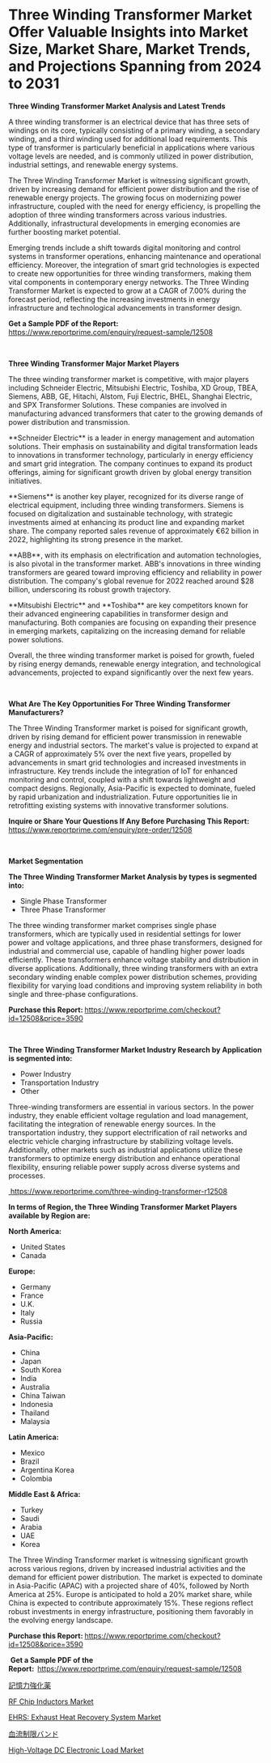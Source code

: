 <p><h1>Three Winding Transformer Market Offer Valuable Insights into Market Size, Market Share, Market Trends, and Projections Spanning from 2024 to 2031</h1></p><p><strong>Three Winding Transformer Market Analysis and Latest Trends</strong></p>
<p><p>A three winding transformer is an electrical device that has three sets of windings on its core, typically consisting of a primary winding, a secondary winding, and a third winding used for additional load requirements. This type of transformer is particularly beneficial in applications where various voltage levels are needed, and is commonly utilized in power distribution, industrial settings, and renewable energy systems.</p><p>The Three Winding Transformer Market is witnessing significant growth, driven by increasing demand for efficient power distribution and the rise of renewable energy projects. The growing focus on modernizing power infrastructure, coupled with the need for energy efficiency, is propelling the adoption of three winding transformers across various industries. Additionally, infrastructural developments in emerging economies are further boosting market potential.</p><p>Emerging trends include a shift towards digital monitoring and control systems in transformer operations, enhancing maintenance and operational efficiency. Moreover, the integration of smart grid technologies is expected to create new opportunities for three winding transformers, making them vital components in contemporary energy networks. The Three Winding Transformer Market is expected to grow at a CAGR of 7.00% during the forecast period, reflecting the increasing investments in energy infrastructure and technological advancements in transformer design.</p></p>
<p><strong>Get a Sample PDF of the Report:&nbsp;</strong> <a href="https://www.reportprime.com/enquiry/request-sample/12508">https://www.reportprime.com/enquiry/request-sample/12508</a></p>
<p>&nbsp;</p>
<p><strong>Three Winding Transformer Major Market Players</strong></p>
<p><p>The three winding transformer market is competitive, with major players including Schneider Electric, Mitsubishi Electric, Toshiba, XD Group, TBEA, Siemens, ABB, GE, Hitachi, Alstom, Fuji Electric, BHEL, Shanghai Electric, and SPX Transformer Solutions. These companies are involved in manufacturing advanced transformers that cater to the growing demands of power distribution and transmission.</p><p>**Schneider Electric** is a leader in energy management and automation solutions. Their emphasis on sustainability and digital transformation leads to innovations in transformer technology, particularly in energy efficiency and smart grid integration. The company continues to expand its product offerings, aiming for significant growth driven by global energy transition initiatives.</p><p>**Siemens** is another key player, recognized for its diverse range of electrical equipment, including three winding transformers. Siemens is focused on digitalization and sustainable technology, with strategic investments aimed at enhancing its product line and expanding market share. The company reported sales revenue of approximately €62 billion in 2022, highlighting its strong presence in the market.</p><p>**ABB**, with its emphasis on electrification and automation technologies, is also pivotal in the transformer market. ABB's innovations in three winding transformers are geared toward improving efficiency and reliability in power distribution. The company's global revenue for 2022 reached around $28 billion, underscoring its robust growth trajectory.</p><p>**Mitsubishi Electric** and **Toshiba** are key competitors known for their advanced engineering capabilities in transformer design and manufacturing. Both companies are focusing on expanding their presence in emerging markets, capitalizing on the increasing demand for reliable power solutions.</p><p>Overall, the three winding transformer market is poised for growth, fueled by rising energy demands, renewable energy integration, and technological advancements, projected to expand significantly over the next few years.</p></p>
<p>&nbsp;</p>
<p><strong>What Are The Key Opportunities For Three Winding Transformer Manufacturers?</strong></p>
<p><p>The Three Winding Transformer market is poised for significant growth, driven by rising demand for efficient power transmission in renewable energy and industrial sectors. The market's value is projected to expand at a CAGR of approximately 5% over the next five years, propelled by advancements in smart grid technologies and increased investments in infrastructure. Key trends include the integration of IoT for enhanced monitoring and control, coupled with a shift towards lightweight and compact designs. Regionally, Asia-Pacific is expected to dominate, fueled by rapid urbanization and industrialization. Future opportunities lie in retrofitting existing systems with innovative transformer solutions.</p></p>
<p><strong>Inquire or Share Your Questions If Any Before Purchasing This Report:</strong> <a href="https://www.reportprime.com/enquiry/pre-order/12508">https://www.reportprime.com/enquiry/pre-order/12508</a></p>
<p>&nbsp;</p>
<p><strong>Market Segmentation</strong></p>
<p><strong>The Three Winding Transformer Market Analysis by types is segmented into:</strong></p>
<p><ul><li>Single Phase Transformer</li><li>Three Phase Transformer</li></ul></p>
<p><p>The three winding transformer market comprises single phase transformers, which are typically used in residential settings for lower power and voltage applications, and three phase transformers, designed for industrial and commercial use, capable of handling higher power loads efficiently. These transformers enhance voltage stability and distribution in diverse applications. Additionally, three winding transformers with an extra secondary winding enable complex power distribution schemes, providing flexibility for varying load conditions and improving system reliability in both single and three-phase configurations.</p></p>
<p><strong>Purchase this Report:&nbsp;</strong><a href="https://www.reportprime.com/checkout?id=12508&price=3590">https://www.reportprime.com/checkout?id=12508&price=3590</a></p>
<p>&nbsp;</p>
<p><strong>The Three Winding Transformer Market Industry Research by Application is segmented into:</strong></p>
<p><ul><li>Power Industry</li><li>Transportation Industry</li><li>Other</li></ul></p>
<p><p>Three-winding transformers are essential in various sectors. In the power industry, they enable efficient voltage regulation and load management, facilitating the integration of renewable energy sources. In the transportation industry, they support electrification of rail networks and electric vehicle charging infrastructure by stabilizing voltage levels. Additionally, other markets such as industrial applications utilize these transformers to optimize energy distribution and enhance operational flexibility, ensuring reliable power supply across diverse systems and processes.</p></p>
<p><a href="https://www.reportprime.com/three-winding-transformer-r12508">&nbsp;https://www.reportprime.com/three-winding-transformer-r12508</a></p>
<p><strong>In terms of Region, the Three Winding Transformer Market Players available by Region are:</strong></p>
<p>
    <p> <strong> North America: </strong>
        <ul>
            <li>United States</li>
            <li>Canada</li>
        </ul>
        </p> 
    <p> <strong> Europe: </strong>
        <ul>
            <li>Germany</li>
            <li>France</li>
            <li>U.K.</li>
            <li>Italy</li>
            <li>Russia</li>
        </ul>
        </p> 
    <p> <strong> Asia-Pacific: </strong>
        <ul>
            <li>China</li>
            <li>Japan</li>
            <li>South Korea</li>
            <li>India</li>
            <li>Australia</li>
            <li>China Taiwan</li>
            <li>Indonesia</li>
            <li>Thailand</li>
            <li>Malaysia</li>
        </ul>
        </p> 
    <p> <strong> Latin America: </strong>
        <ul>
            <li>Mexico</li>
            <li>Brazil</li>
            <li>Argentina Korea</li>
            <li>Colombia</li>
        </ul>
        </p> 
    <p> <strong> Middle East & Africa: </strong>
        <ul>
            <li>Turkey</li>
            <li>Saudi</li>
            <li>Arabia</li>
            <li>UAE</li>
            <li>Korea</li>
        </ul>
    </p>
    </p>
<p><p>The Three Winding Transformer market is witnessing significant growth across various regions, driven by increased industrial activities and the demand for efficient power distribution. The market is expected to dominate in Asia-Pacific (APAC) with a projected share of 40%, followed by North America at 25%. Europe is anticipated to hold a 20% market share, while China is expected to contribute approximately 15%. These regions reflect robust investments in energy infrastructure, positioning them favorably in the evolving energy landscape.</p></p>
<p><strong>Purchase this Report: </strong><a href="https://www.reportprime.com/checkout?id=12508&price=3590">https://www.reportprime.com/checkout?id=12508&price=3590</a></p>
<p>&nbsp;<strong>Get a Sample PDF of the Report:&nbsp;&nbsp;</strong><a href="https://www.reportprime.com/enquiry/request-sample/12508">https://www.reportprime.com/enquiry/request-sample/12508</a></p>
<p><strong></strong></p>
<p><p><a href="https://medium.com/@bproschd5/%E6%9C%AA%E6%9D%A5%E3%81%B8%E3%81%AE%E5%82%99%E3%81%88-%E3%82%B0%E3%83%AD%E3%83%BC%E3%83%90%E3%83%AB%E3%81%AA%E8%A8%98%E6%86%B6%E5%90%91%E4%B8%8A%E8%96%AC%E5%B8%82%E5%A0%B4%E3%81%AB%E9%96%A2%E3%81%99%E3%82%8B%E6%88%A6%E7%95%A5%E7%9A%84%E6%B4%9E%E5%AF%9F-2024-2031-eb29cdc04749">記憶力強化薬</a></p><p><a href="https://github.com/santosh758595/Market-Research-Report-List-6/blob/main/rf-chip-inductors-market.md">RF Chip Inductors Market</a></p><p><a href="https://issuu.com/reportprime-2/docs/ehrs-exhaust-heat-recovery-system-m_8e11d60f47cd21">EHRS: Exhaust Heat Recovery System Market</a></p><p><a href="https://medium.com/@uyjtuy6/%E8%A1%80%E6%B5%81%E5%88%B6%E9%99%90%E3%83%90%E3%83%B3%E3%83%89%E5%B8%82%E5%A0%B4%E3%81%AE%E5%B1%95%E6%9C%9B-%E5%AE%8C%E5%85%A8%E3%81%AA%E7%94%A3%E6%A5%AD%E5%88%86%E6%9E%90-2024%E5%B9%B4%E3%81%8B%E3%82%892031%E5%B9%B4%E3%81%BE%E3%81%A7-92bddaa25eb6">血流制限バンド</a></p><p><a href="https://issuu.com/reportprime-2/docs/high-voltage-dc-electronic-load-mar_959f89576e756e">High-Voltage DC Electronic Load Market</a></p></p>